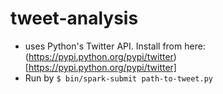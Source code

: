 tweet-analysis
==============

* uses Python's Twitter API. Install from here:(https://pypi.python.org/pypi/twitter)[https://pypi.python.org/pypi/twitter]
* Run by `$ bin/spark-submit path-to-tweet.py`
